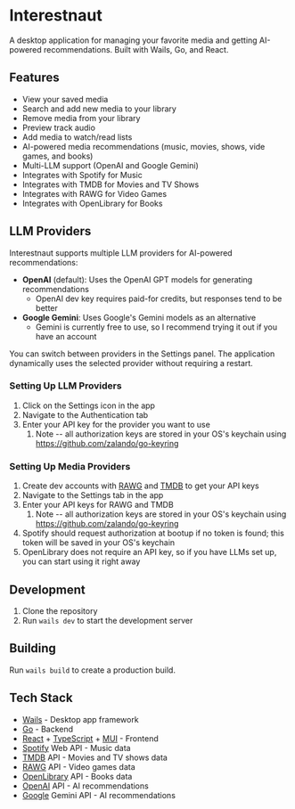 # Interestnaut

A desktop application for managing your favorite media and getting AI-powered recommendations. Built with Wails, Go, and React.

## Features

- View your saved media
- Search and add new media to your library
- Remove media from your library
- Preview track audio
- Add media to watch/read lists
- AI-powered media recommendations (music, movies, shows, vide games, and books)
- Multi-LLM support (OpenAI and Google Gemini)
- Integrates with Spotify for Music
- Integrates with TMDB for Movies and TV Shows
- Integrates with RAWG for Video Games
- Integrates with OpenLibrary for Books

## LLM Providers

Interestnaut supports multiple LLM providers for AI-powered recommendations:

- **OpenAI** (default): Uses the OpenAI GPT models for generating recommendations
  - OpenAI dev key requires paid-for credits, but responses tend to be better
- **Google Gemini**: Uses Google's Gemini models as an alternative
  - Gemini is currently free to use, so I recommend trying it out if you have an account

You can switch between providers in the Settings panel. The application dynamically uses the selected provider without requiring a restart.

### Setting Up LLM Providers

1. Click on the Settings icon in the app
2. Navigate to the Authentication tab
3. Enter your API key for the provider you want to use
   1. Note -- all authorization keys are stored in your OS's keychain using https://github.com/zalando/go-keyring

### Setting Up Media Providers

1. Create dev accounts with [RAWG](https://rawg.io/) and [TMDB](https://www.themoviedb.org/) to get your API keys
2. Navigate to the Settings tab in the app
3. Enter your API keys for RAWG and TMDB
   1. Note -- all authorization keys are stored in your OS's keychain using https://github.com/zalando/go-keyring
4. Spotify should request authorization at bootup if no token is found; this token will be saved in your OS's keychain
5. OpenLibrary does not require an API key, so if you have LLMs set up, you can start using it right away


## Development

1. Clone the repository
2. Run `wails dev` to start the development server

## Building

Run `wails build` to create a production build.

## Tech Stack

- [Wails](https://wails.io/) - Desktop app framework
- [Go](https://go.dev/) - Backend
- [React](https://react.dev/) + [TypeScript](https://www.typescriptlang.org/) + [MUI](https://mui.com/) - Frontend
- [Spotify](https://spotify.com) Web API - Music data
- [TMDB](https://www.themoviedb.org/) API - Movies and TV shows data
- [RAWG](https://rawg.io/) API - Video games data
- [OpenLibrary](https://openlibrary.org/) API - Books data
- [OpenAI](https://openai.com/) API - AI recommendations
- [Google](https://gemini.google.com/) Gemini API - AI recommendations
